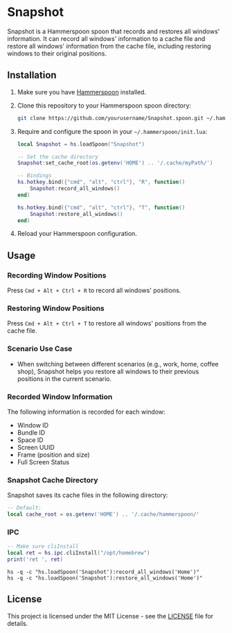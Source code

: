 # Snapshot

Snapshot is a Hammerspoon spoon that records and restores all windows' information. It can record all windows' information to a cache file and restore all windows' information from the cache file, including restoring windows to their original positions.

## Installation

1. Make sure you have [Hammerspoon](https://www.hammerspoon.org/) installed.

2. Clone this repository to your Hammerspoon spoon directory:

    ```bash
    git clone https://github.com/yourusername/Snapshot.spoon.git ~/.hammerspoon/Spoons/Snapshot.spoon
    ```

3. Require and configure the spoon in your `~/.hammerspoon/init.lua`:

    ```lua
    local Snapshot = hs.loadSpoon("Snapshot")

    -- Set the cache directory
    Snapshot:set_cache_root(os.getenv('HOME') .. '/.cache/myPath/')

    -- Bindings
    hs.hotkey.bind({"cmd", "alt", "ctrl"}, "R", function()
        Snapshot:record_all_windows()
    end)

    hs.hotkey.bind({"cmd", "alt", "ctrl"}, "T", function()
        Snapshot:restore_all_windows()
    end)
    ```

4. Reload your Hammerspoon configuration.

## Usage

### Recording Window Positions

Press `Cmd + Alt + Ctrl + R` to record all windows' positions.

### Restoring Window Positions

Press `Cmd + Alt + Ctrl + T` to restore all windows' positions from the cache file.

### Scenario Use Case

-   When switching between different scenarios (e.g., work, home, coffee shop), Snapshot helps you restore all windows to their previous positions in the current scenario.

### Recorded Window Information

The following information is recorded for each window:

-   Window ID
-   Bundle ID
-   Space ID
-   Screen UUID
-   Frame (position and size)
-   Full Screen Status

### Snapshot Cache Directory

Snapshot saves its cache files in the following directory:

```lua
-- Default:
local cache_root = os.getenv('HOME') .. '/.cache/hammerspoon/'
```

### IPC

```lua
-- Make sure cliInstall
local ret = hs.ipc.cliInstall("/opt/homebrew")
print('ret ', ret)
```

```shell
hs -q -c "hs.loadSpoon('Snapshot'):record_all_windows('Home')"
hs -q -c "hs.loadSpoon('Snapshot'):restore_all_windows('Home')"
```

## License

This project is licensed under the MIT License - see the [LICENSE](LICENSE) file for details.
